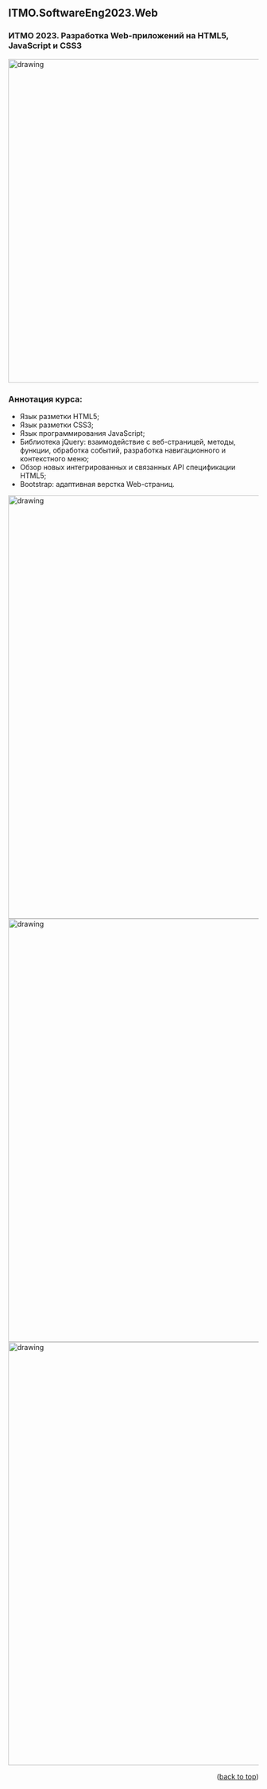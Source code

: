 ## ITMO.SoftwareEng2023.Web
<a name="readme-top"></a>
### ИТМО 2023. Разработка Web-приложений на HTML5, JavaScript и CSS3
<img src="https://ic.wampi.ru/2023/01/27/comb.jpg" alt="drawing" width="650"/>

### Аннотация курса:
  * Язык разметки HTML5;
  * Язык разметки CSS3;
  * Язык программирования JavaScript;
  * Библиотека jQuery: взаимодействие с веб-страницей, методы, функции, обработка событий, 
    разработка навигационного и контекстного меню;
  * Обзор новых интегрированных и связанных API спецификации HTML5;
  * Bootstrap: адаптивная верстка Web-страниц.
  
<img src="https://ic.wampi.ru/2023/01/27/First.jpg" alt="drawing" width="850"/>

<img src="https://ic.wampi.ru/2023/01/28/Second.jpg" alt="drawing" width="850"/>

<img src="https://im.wampi.ru/2023/01/28/Third.jpg" alt="drawing" width="850"/>

<p align="right">(<a href="#readme-top">back to top</a>)</p>
